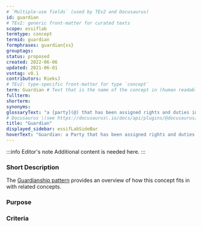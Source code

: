 ```yaml
---
# `Multiple-use fields` (used by TEv2 and Docusaurus)
id: guardian
# TEv2: generic front-matter for curated texts
scope: essiflab
termtype: concept
termid: guardian
formphrases: guardian{ss}
grouptags:
status: proposed
created: 2022-06-06
updated: 2021-06-01
vsntag: v0.1
contributors: RieksJ
# TEv2: type-specific front-matter for type `concept`
term: Guardian # Text that is the name of the concept in (human readable) texts.
fullterm:
shorterm:
synonyms:
glossaryText: "a [party](@) that has been assigned rights and duties in a [Guardianship Arrangement](@) for the purpose of caring for and/or protecting/guarding/defending the [entity](@) that is the [dependent](@) in that Guardianship Arrangement."
# Docusaurus \(see https://docusaurus\.io/docs/api/plugins/@docusaurus/plugin-content-docs#markdown-front-matter\):
title: "Guardian"
displayed_sidebar: essifLabSideBar
hoverText: "Guardian: a Party that has been assigned rights and duties in a Guardianship Arrangement for the purpose of caring for and/or protecting/guarding/defending the Entity that is the Dependent in that Guardianship Arrangement."
---
```


:::info Editor's note
Additional content is needed here.
:::

### Short Description

The [Guardianship pattern](pattern-guardianship@) provides an overview of how this concept fits in with related concepts.

### Purpose

### Criteria
